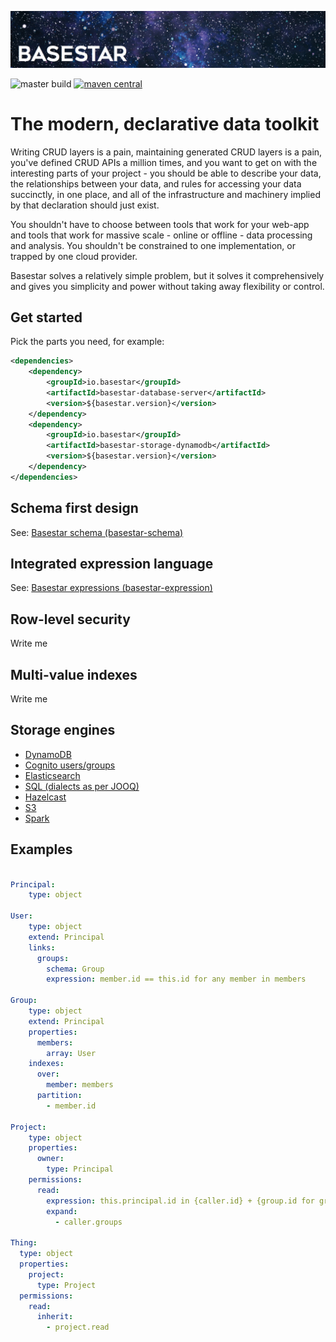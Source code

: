 ![Basestar](https://raw.githubusercontent.com/basestar/basestar/master/etc/header.png)

![master build](https://github.com/basestar/basestar/workflows/master%20build/badge.svg?branch=master) [![maven central](https://maven-badges.herokuapp.com/maven-central/io.basestar/basestar/badge.svg)](https://maven-badges.herokuapp.com/maven-central/io.basestar/basestar)

# The modern, declarative data toolkit

Writing CRUD layers is a pain, maintaining generated CRUD layers is a pain, you've defined CRUD APIs a million times, and you want to get on with the interesting parts of your project - you should be able to describe your data, the relationships between your data, and rules for accessing your data succinctly, in one place, and all of the infrastructure and machinery implied by that declaration should just exist.

You shouldn't have to choose between tools that work for your web-app and tools that work for massive scale - online or offline - data processing and analysis. You shouldn't be constrained to one implementation, or trapped by one cloud provider.

Basestar solves a relatively simple problem, but it solves it comprehensively and gives you simplicity and power without taking away flexibility or control.

## Get started

Pick the parts you need, for example:

```xml
<dependencies>
    <dependency>
        <groupId>io.basestar</groupId>
        <artifactId>basestar-database-server</artifactId>
        <version>${basestar.version}</version>
    </dependency>
    <dependency>
        <groupId>io.basestar</groupId>
        <artifactId>basestar-storage-dynamodb</artifactId>
        <version>${basestar.version}</version>
    </dependency>
</dependencies>
```

## Schema first design

See: [Basestar schema (basestar-schema)](basestar-schema)

## Integrated expression language

See: [Basestar expressions (basestar-expression)](basestar-expression)

## Row-level security

Write me

## Multi-value indexes

Write me

## Storage engines

- [DynamoDB](basestar-storage-dynamodb)
- [Cognito users/groups](basestar-storage-cognito)
- [Elasticsearch](basestar-storage-elasticsearch)
- [SQL (dialects as per JOOQ)](basestar-storage-sql)
- [Hazelcast](basestar-storage-hazelcast)
- [S3](basestar-storage-s3)
- [Spark](basestar-storage-spark)


## Examples

```yaml

Principal:
    type: object

User:
    type: object
    extend: Principal
    links:
      groups:
        schema: Group
        expression: member.id == this.id for any member in members

Group:
    type: object
    extend: Principal
    properties:
      members:
        array: User
    indexes:
      over:
        member: members
      partition:
        - member.id

Project:
    type: object
    properties:
      owner:
        type: Principal
    permissions:
      read:
        expression: this.principal.id in {caller.id} + {group.id for group in caller.groups}
        expand:
          - caller.groups

Thing:
  type: object
  properties:
    project:
      type: Project
  permissions:
    read:
      inherit:
        - project.read
        
```
